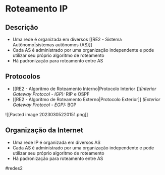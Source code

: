 
# Roteamento IP

## Descrição

- Uma rede é organizada em diversos [[RE2 - Sistema Autônomo|sistemas autônomos (AS)]]
- Cada AS é administrado por uma organização independente e pode utilizar seu próprio algoritmo de roteamento
- Há padronização para roteamento entre AS

## Protocolos

- [[RE2 - Algoritmo de Roteamento Interno|Protocolo Interior ]]*(Interior Gateway Protocol - IGP):* RIP e OSPF
- [[RE2 - Algoritmo de Roteamento Externo|Protocolo Exterior]] *(Exterior Gateway Protocol - EGP):* BGP

![[Pasted image 20230305220151.png]]

## Organização da Internet

- Uma rede IP é organizada em diversos AS
- Cada AS é administrado por uma organização independente e pode utilizar seu próprio algoritmo de roteamento
- Há padronização para roteamento entre AS

#redes2

